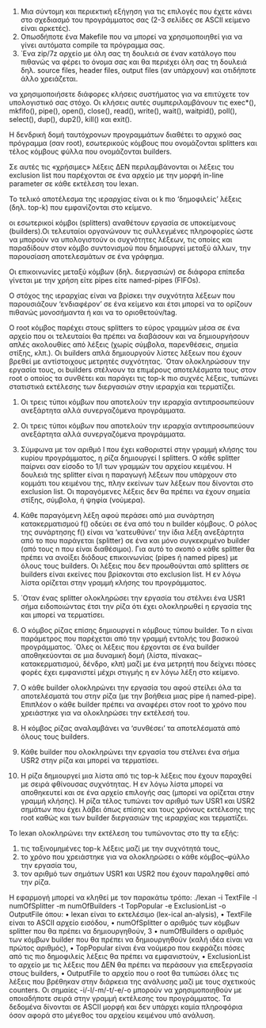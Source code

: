 1. Μια σύντομη και περιεκτική εξήγηση για τις επιλογές που έχετε κάνει στο σχεδιασμό του προγράμματος
σας (2-3 σελίδες σε ASCII κείμενο είναι αρκετές).
2. Οπωσδήποτε ένα Makefile που να μπορεί να χρησιμοποιηθεί για να γίνει αυτόματα compile τα πρόγραμμα
σας.
3. ΄Ενα zip/7z αρχείο με όλη σας τη δουλειά σε έναν κατάλογο που πιθανώς να φέρει το όνομα σας και
θα περιέχει όλη σας τη δουλειά δηλ. source files, header files, output files (αν υπάρχουν) και
οτιδήποτε άλλο χρειάζεται.

να χρησιμοποιήσετε διάφορες κλήσεις συστήματος για να επιτύχετε τον υπολογιστικό σας στόχο. Οι
κλήσεις αυτές συμπεριλαμβάνουν τις exec*(), mkfifo(), pipe(), open(), close(), read(), write(),
wait(), waitpid(), poll(), select(), dup(), dup2(), kill() και exit().

Η δενδρική δομή ταυτόχρονων προγραμμάτων διαθέτει το αρχικό σας πρόγραμμα (σαν root),
εσωτερικούς κόμβους που ονομάζονται splitters και τέλος κόμβους φύλλα που ονομάζονται builders.

Σε αυτές τις «χρήσιμες»
λέξεις ΔΕΝ περιλαμβάνονται οι λέξεις του exclusion list που παρέχονται σε ένα αρχείο με την μορφή in-line
parameter σε κάθε εκτέλεση του lexan.

Το τελικό αποτέλεσμα της ιεραρχίας είναι οι k πιο ‘δημοφιλείς’ λέξεις
(δηλ. top-k) που εμφανίζονται στο κείμενο.

οι εσωτερικοί κόμβοι (splitters) αναθέτουν εργασία σε υποκείμενους (builders).Οι τελευταίοι
οργανώνουν τις συλλεγμένες πληροφορίες ώστε να μπορούν να υπολογιστούν οι συχνότητες λέξεων, τις οποίες
και παραδίδουν στον κόμβο συντονισμού που δημιουργεί μεταξύ άλλων, την παρουσίαση αποτελεσμάτων σε ένα
γράφημα.

Οι επικοινωνίες μεταξύ κόμβων (δηλ.
διεργασιών) σε διάφορα επίπεδα γίνεται με την χρήση είτε pipes είτε named-pipes (FIFOs).

Ο στόχος
της ιεραρχίας είναι να βρίσκει την συχνότητα λέξεων που παρουσιάζουν ‘ενδιαφέρον’ σε ένα κείμενο και έτσι
μπορεί να το ορίζουν πιθανώς μονοσήμαντα ή και να το οριοθετούν/tag.

Ο root κόμβος παρέχει στους splitters
το εύρος γραμμών μέσα σε ένα αρχείο που οι τελευταίοι θα πρέπει να διαβάσουν και να δημιουργήσουν απλές
ακολουθίες από λέξεις (χωρίς σύμβολα, παρενθέσεις, σημεία στίξης, κλπ.). Οι builders απλά δημιουργούν
λίστες λέξεων που έχουν βρεθεί με αντίστοιχους μετρητές συχνότητας. ΄Οταν ολοκληρώσουν την εργασία τους,
οι builders στέλνουν τα επιμέρους αποτελέσματα τους στον root ο οποίος τα συνθέτει και παράγει τις top-k πιο
συχνές λέξεις, τυπώνει στατιστικά εκτέλεσης των διεργασιών στην ιεραρχία και τερματίζει.

1. Οι τρεις τύποι κόμβων που αποτελούν την ιεραρχία αντιπροσωπεύουν ανεξάρτητα αλλά συνεργαζόμενα
προγράμματα.

2. Οι τρεις τύποι κόμβων που αποτελούν την ιεραρχία αντιπροσωπεύουν ανεξάρτητα αλλά συνεργαζόμενα
προγράμματα.

3. Σύμφωνα με τον αριθμό l που έχει καθοριστεί στην γραμμή κλήσης του κυρίου προγράμματος, η ρίζα
δημιουργεί l splitters. Ο κάθε splitter παίρνει σαν είσοδο το 1/l των γραμμών του αρχείου κειμένου. Η
δουλειά της splitter είναι η παραγωγή λέξεων που υπάρχουν στο κομμάτι του κειμένου της, πλην εκείνων
των λέξεων που δίνονται στο exclusion list. Οι παραγόμενες λέξεις δεν θα πρέπει να έχουν σημεία στίξης,
σύμβολα, ή ψηφία (νούμερα).

4. Κάθε παραγόμενη λέξη αφού περάσει από μια συνάρτηση κατακερματισμού f() οδεύει σε ένα από του n
builder κόμβους. Ο ρόλος της συνάρτησης f() είναι να ‘κατευθύνει’ την ίδια λέξη ανεξάρτητα από το
που παράγεται (splitter) σε ένα και μόνο συγκεκριμένο builder (από τους n που είναι διαθέσιμοι). Για
αυτό το σκοπό ο κάθε splitter θα πρέπει να ανοίξει διόδους επικοινωνίας (pipes ή named pipes) με όλους
τους builders. Οι λέξεις που δεν προωθούνται από splitters σε builders είναι εκείνες που βρίσκονται στο
exclusion list. Η εν λόγω λίστα ορίζεται στην γραμμή κλήσης του προγράμματος.

5. ΄Οταν ένας splitter ολοκληρώσει την εργασία του στέλνει ένα USR1 σήμα ειδοποιώντας έτσι την ρίζα ότι
έχει ολοκληρωθεί η εργασία της και μπορεί να τερματίσει.

6. Ο κόμβος ρίζας επίσης δημιουργεί n κόμβους τύπου builder. Το n είναι παράμετρος που παρέχεται από την
γραμμή εντολής του βασικού προγράμματος. ΄Ολες οι λέξεις που έρχονται σε ένα builder αποθηκεύονται
σε μια δυναμική δομή (λίστα, πίνακας–κατακερματισμού, δένδρο, κλπ) μαζί με ένα μετρητή που δείχνει
πόσες φορές έχει εμφανιστεί μέχρι στιγμής η εν λόγω λέξη στο κείμενο.

7. Ο κάθε builder ολοκληρώνει την εργασία του αφού στείλει όλα τα αποτελέσματά του στην ρίζα (με την
βοήθεια μιας pipe ή named-pipe). Επιπλέον ο κάθε builder πρέπει να αναφέρει στον root το χρόνο που
χρειάστηκε για να ολοκληρώσει την εκτέλεσή του.

8. Η κόμβος ρίζας αναλαμβάνει να ‘συνθέσει’ τα αποτελέσματά από όλους τους builders.

9. Κάθε builder που ολοκληρώνει την εργασία του στέλνει ένα σήμα USR2 στην ρίζα και μπορεί να τερματίσει.

10. Η ρίζα δημιουργεί μια λίστα από τις top-k λέξεις που έχουν παραχθεί με σειρά φθίνουσας συχνότητας. Η
εν λόγω λίστα μπορεί να αποθηκευτεί και σε ένα αρχείο επιλογής σας (μπορεί να ορίζεται στην γραμμή
κλήσης). Η ρίζα τέλος τυπώνει τον αριθμό των USR1 και USR2 σημάτων που έχει λάβει όπως επίσης και
τους χρόνους εκτέλεσης της root καθώς και των builder διεργασιών της ιεραρχίας και τερματίζει.

Το
lexan ολοκληρώνει την εκτέλεση του τυπώνοντας στο tty τα εξής:
1. τις ταξινομημένες top-k λέξεις μαζί με την συχνότητά τους,
2. το χρόνο που χρειάστηκε για να ολοκληρώσει ο κάθε κόμβος–φύλλο την εργασία του,
3. τον αριθμό των σημάτων USR1 και USR2 που έχουν παραληφθεί από την ρίζα.

Η εφαρμογή μπορεί να κληθεί με τον παρακάτω τρόπο:
./lexan -i TextFile -l numOfSplitter -m numOfBuilders -t TopPopular -e ExclusionList -o OutputFile
όπου:
• lexan είναι το εκτελέσιμο (lex-ical an-alysis),
• TextFile είναι το ASCII αρχείο εισόδου,
• numOfSplitter ο αριθμός των κόμβων splitter που θα πρέπει να δημιουργηθούν,
3
• numOfBuilders ο αριθμός των κόμβων builder που θα πρέπει να δημιουργηθούν (καλή ιδέα είναι να πρώτος
αριθμός),
• TopPopular είναι ένα νούμερο που εκφράζει πόσες από τις πιο δημοφιλείς λέξεις θα πρέπει να εμφανιστούν,
• ExclusionList το αρχείο με τις λέξεις που ΔΕΝ θα πρέπει να περάσουν για επεξεργασία στους builders,
• OutputFile το αρχείο που ο root θα τυπώσει όλες τις λέξεις που βρέθηκαν στην διάρκεια της ανάλυσης
μαζί με τους σχετικούς counters.
Οι σημαίες -i/-l/-m/-t/-e/-o μπορούν να χρησιμοποιηθούν με οποιαδήποτε σειρά στην γραμμή εκτέλεσης του
προγράμματος. Τα δεδομένα δίνονται σε ASCII μορφή και δεν υπάρχει καμία πληροφόρια όσον αφορά στο
μέγεθος του αρχείου κειμένου υπό ανάλυση.
